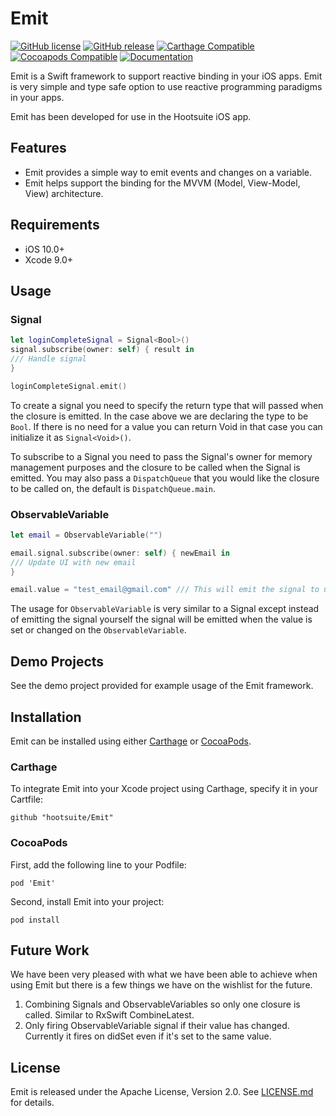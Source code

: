 # Emit

[![GitHub license](https://img.shields.io/badge/license-Apache%202-lightgrey.svg)](https://raw.githubusercontent.com/Carthage/Carthage/master/LICENSE.md)
[![GitHub release](https://img.shields.io/github/release/carthage/carthage.svg)](https://github.com/Carthage/Carthage/releases)
[![Carthage Compatible](https://img.shields.io/badge/Carthage-compatible-4BC51D.svg?style=flat)](https://github.com/Carthage/Carthage)
[![Cocoapods Compatible](https://img.shields.io/cocoapods/v/Alamofire.svg)](https://img.shields.io/cocoapods/v/Alamofire.svg)
[![Documentation](https://img.shields.io/badge/Documentation-GitHub%20Pages-green.svg)](https://hootsuite.github.io/emit/)


Emit is a Swift framework to support reactive binding in your iOS apps. Emit is very simple and type safe option to use reactive programming paradigms in your apps.

Emit has been developed for use in the Hootsuite iOS app.

## Features

- Emit provides a simple way to emit events and changes on a variable.
- Emit helps support the binding for the MVVM (Model, View-Model, View) architecture. 

## Requirements

- iOS 10.0+
- Xcode 9.0+

## Usage

### Signal
```swift
let loginCompleteSignal = Signal<Bool>()
signal.subscribe(owner: self) { result in
/// Handle signal
}

loginCompleteSignal.emit()
```
To create a signal you need to specify the return type that will passed when the closure is emitted. In the case above we are declaring the type to be `Bool`. If there is no need for a value you can return Void in that case you can initialize it as `Signal<Void>()`.

To subscribe to a Signal you need to pass the Signal's owner for memory management purposes and the closure to be called when the Signal is emitted. You may also pass a `DispatchQueue` that you would like the closure to be called on, the default is `DispatchQueue.main`.

### ObservableVariable
```swift
let email = ObservableVariable("")

email.signal.subscribe(owner: self) { newEmail in
/// Update UI with new email
}

email.value = "test_email@gmail.com" /// This will emit the signal to update the UI
```

The usage for `ObservableVariable` is very similar to a Signal except instead of emitting the signal yourself the signal will be emitted when the value is set or changed on the `ObservableVariable`.

## Demo Projects

See the demo project provided for example usage of the Emit framework.

## Installation

Emit can be installed using either [Carthage](https://github.com/Carthage/Carthage) or [CocoaPods](https://cocoapods.org/).

### Carthage

To integrate Emit into your Xcode project using Carthage, specify it in your Cartfile:

```
github "hootsuite/Emit"
```

### CocoaPods

First, add the following line to your Podfile:

```
pod 'Emit'
```

Second, install Emit into your project:

```
pod install
```

## Future Work

We have been very pleased with what we have been able to achieve when using Emit but there is a few things we have on the wishlist for the future.

1. Combining Signals and ObservableVariables so only one closure is called. Similar to RxSwift CombineLatest.
2. Only firing ObservableVariable signal if their value has changed. Currently it fires on didSet even if it's set to the same value.

## License

Emit is released under the Apache License, Version 2.0. See [LICENSE.md](LICENSE.md) for details.

